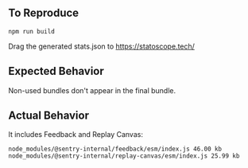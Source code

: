 ## To Reproduce

```
npm run build
```

Drag the generated stats.json to https://statoscope.tech/


## Expected Behavior

Non-used bundles don't appear in the final bundle.

## Actual Behavior

It includes Feedback and Replay Canvas:

```
node_modules/@sentry-internal/feedback/esm/index.js 46.00 kb
node_modules/@sentry-internal/replay-canvas/esm/index.js 25.99 kb
```

